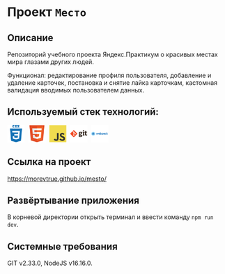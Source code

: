 # Проект `Место`

## Описание

Репозиторий учебного проекта Яндекс.Практикум о красивых местах мира глазами других людей.

Функционал: редактирование профиля пользователя, добавление и удаление карточек, постановка и снятие лайка карточкам, кастомная валидация вводимых пользователем данных.

## Используемый стек технологий: 
<div>
  <img src="https://github.com/devicons/devicon/blob/master/icons/css3/css3-plain-wordmark.svg"  title="CSS3" alt="CSS" width="40" height="40"/>&nbsp;
  <img src="https://github.com/devicons/devicon/blob/master/icons/html5/html5-original.svg" title="HTML5" alt="HTML" width="40" height="40"/>&nbsp;
  <img src="https://github.com/devicons/devicon/blob/master/icons/javascript/javascript-original.svg" title="JavaScript" alt="JavaScript" width="40" height="40"/>&nbsp;
  <img src="https://github.com/devicons/devicon/blob/master/icons/git/git-original-wordmark.svg" title="Git" alt="Git" width="40" height="40"/>&nbsp;
  <img src="https://github.com/devicons/devicon/blob/master/icons/webpack/webpack-original-wordmark.svg" title="webpack" alt="webpack" width="40" height="40"/>&nbsp;
</div>

## Ссылка на проект

https://morevtrue.github.io/mesto/

## Развёртывание приложения

В корневой директории открыть терминал и ввести команду `npm run dev`.

## Системные требования

GIT v2.33.0, NodeJS v16.16.0.